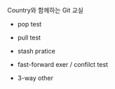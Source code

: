 Country와 함께하는 Git 교실

- pop test
- pull test
- stash pratice

- fast-forward exer / confilct test
- 3-way other
